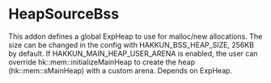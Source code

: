 # HeapSourceBss

This addon defines a global ExpHeap to use for malloc/new allocations. The size can be changed in the config with HAKKUN_BSS_HEAP_SIZE, 256KB by default. If HAKKUN_MAIN_HEAP_USER_ARENA is enabled, the user can override hk::mem::initializeMainHeap to create the heap (hk::mem::sMainHeap) with a custom arena.
Depends on ExpHeap.